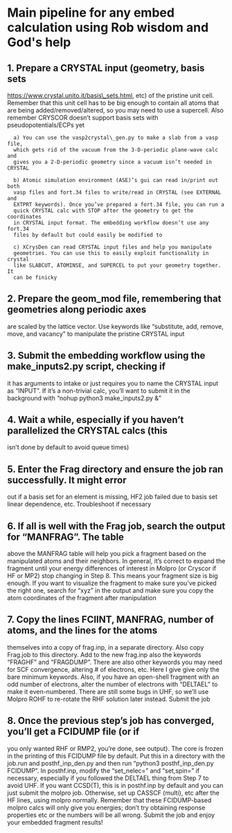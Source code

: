 ﻿# Main pipeline for any embed calculation using Rob wisdom and God's help

## 1. Prepare a CRYSTAL input (geometry, basis sets
https://www.crystal.unito.it/basis\_sets.html, etc) of the pristine unit cell.
Remember that this unit cell has to be big enough to contain all atoms that are
being added/removed/altered, so you may need to use a supercell. Also remember
CRYSCOR doesn’t support basis sets with pseudopotentials/ECPs yet
 
      a) You can use the vasp2crystal\_gen.py to make a slab from a vasp file,
      which gets rid of the vacuum from the 3-D-periodic plane-wave calc and
      gives you a 2-D-periodic geometry since a vacuum isn’t needed in CRYSTAL

      b) Atomic simulation environment (ASE)’s gui can read in/print out both
      vasp files and fort.34 files to write/read in CRYSTAL (see EXTERNAL and
      EXTPRT keywords). Once you’ve prepared a fort.34 file, you can run a
      quick CRYSTAL calc with STOP after the geometry to get the coordinates
      in CRYSTAL input format. The embedding workflow doesn’t use any fort.34
      files by default but could easily be modified to

      c) XCrysDen can read CRYSTAL input files and help you manipulate
      geometries. You can use this to easily exploit functionality in crystal
      like SLABCUT, ATOMINSE, and SUPERCEL to put your geometry together. It
      can be finicky

## 2. Prepare the geom\_mod file, remembering that geometries along periodic axes
are scaled by the lattice vector. Use keywords like “substitute, add, remove,
move, and vacancy” to manipulate the pristine CRYSTAL input

## 3. Submit the embedding workflow using the make\_inputs2.py script, checking if
it has arguments to intake or just requires you to name the CRYSTAL input as
“INPUT”. If it’s a non-trivial calc, you’ll want to submit it in the background
with “nohup python3 make\_inputs2.py &”

## 4. Wait a while, especially if you haven’t parallelized the CRYSTAL calcs (this
isn’t done by default to avoid queue times)

## 5. Enter the Frag directory and ensure the job ran successfully. It might error
out if a basis set for an element is missing, HF2 job failed due to basis set
linear dependence, etc. Troubleshoot if necessary

## 6. If all is well with the Frag job, search the output for “MANFRAG”. The table
above the MANFRAG table will help you pick a fragment based on the manipulated
atoms and their neighbors. In general, it’s correct to expand the fragment
until your energy differences of interest in Molpro (or Cryscor if HF or MP2)
stop changing in Step 8. This means your fragment size is big enough. If you
want to visualize the fragment to make sure you’ve picked the right one, search
for “xyz” in the output and make sure you copy the atom coordinates of the
fragment after manipulation

## 7. Copy the lines FCIINT, MANFRAG, number of atoms, and the lines for the atoms
themselves into a copy of frag.inp, in a separate directory. Also copy Frag.job
to this directory. Add to the new frag.inp also the keywords “FRAGHF” and
“FRAGDUMP”. There are also other keywords you may need for SCF convergence,
altering # of electrons, etc. Here I give give only the bare minimum keywords.
Also, if you have an open-shell fragment with an odd number of electrons, alter
the number of electrons with “DELTAEL” to make it even-numbered. There are
still some bugs in UHF, so we’ll use Molpro ROHF to re-rotate the RHF solution
later instead. Submit the job

## 8. Once the previous step’s job has converged, you’ll get a FCIDUMP file (or if
you only wanted RHF or RMP2, you’re done, see output). The core is frozen in
the printing of this FCIDUMP file by default. Put this in a directory with the
job.run and posthf\_inp\_den.py and then run “python3 posthf\_inp\_den.py FCIDUMP”.
In posthf.inp, modify the “set\_nelec=” and “set,spin=” if necessary, especially
if you followed the DELTAEL thing from Step 7 to avoid UHF. If you want
CCSD(T), this is in posthf.inp by default and you can just submit the molpro
job. Otherwise, set up CASSCF (multi), etc after the HF lines, using molpro
normally. Remember that these FCIDUMP-based molpro calcs will only give you
energies; don’t try obtaining response properties etc or the numbers will be
all wrong. Submit the job and enjoy your embedded fragment results!


